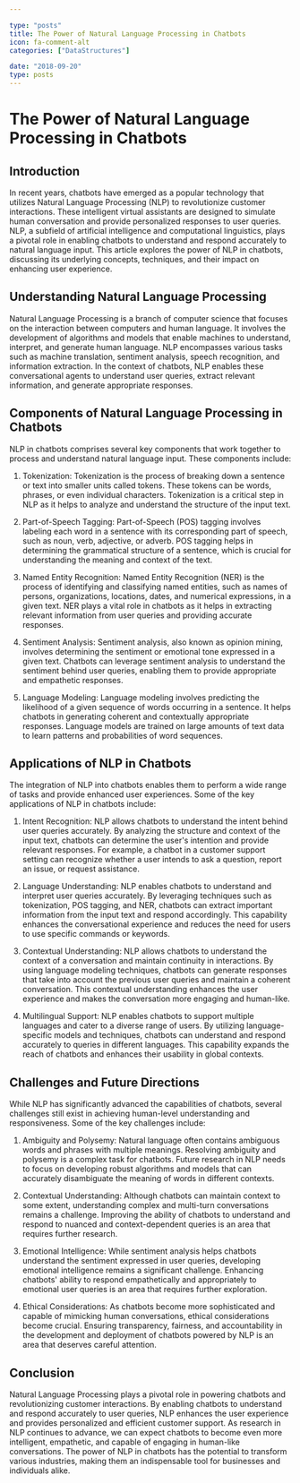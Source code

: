 ```yaml
---

type: "posts"
title: The Power of Natural Language Processing in Chatbots
icon: fa-comment-alt
categories: ["DataStructures"]

date: "2018-09-20"
type: posts
---
```





# The Power of Natural Language Processing in Chatbots

## Introduction
In recent years, chatbots have emerged as a popular technology that utilizes Natural Language Processing (NLP) to revolutionize customer interactions. These intelligent virtual assistants are designed to simulate human conversation and provide personalized responses to user queries. NLP, a subfield of artificial intelligence and computational linguistics, plays a pivotal role in enabling chatbots to understand and respond accurately to natural language input. This article explores the power of NLP in chatbots, discussing its underlying concepts, techniques, and their impact on enhancing user experience.

## Understanding Natural Language Processing
Natural Language Processing is a branch of computer science that focuses on the interaction between computers and human language. It involves the development of algorithms and models that enable machines to understand, interpret, and generate human language. NLP encompasses various tasks such as machine translation, sentiment analysis, speech recognition, and information extraction. In the context of chatbots, NLP enables these conversational agents to understand user queries, extract relevant information, and generate appropriate responses.

## Components of Natural Language Processing in Chatbots
NLP in chatbots comprises several key components that work together to process and understand natural language input. These components include:

1. Tokenization: Tokenization is the process of breaking down a sentence or text into smaller units called tokens. These tokens can be words, phrases, or even individual characters. Tokenization is a critical step in NLP as it helps to analyze and understand the structure of the input text.

2. Part-of-Speech Tagging: Part-of-Speech (POS) tagging involves labeling each word in a sentence with its corresponding part of speech, such as noun, verb, adjective, or adverb. POS tagging helps in determining the grammatical structure of a sentence, which is crucial for understanding the meaning and context of the text.

3. Named Entity Recognition: Named Entity Recognition (NER) is the process of identifying and classifying named entities, such as names of persons, organizations, locations, dates, and numerical expressions, in a given text. NER plays a vital role in chatbots as it helps in extracting relevant information from user queries and providing accurate responses.

4. Sentiment Analysis: Sentiment analysis, also known as opinion mining, involves determining the sentiment or emotional tone expressed in a given text. Chatbots can leverage sentiment analysis to understand the sentiment behind user queries, enabling them to provide appropriate and empathetic responses.

5. Language Modeling: Language modeling involves predicting the likelihood of a given sequence of words occurring in a sentence. It helps chatbots in generating coherent and contextually appropriate responses. Language models are trained on large amounts of text data to learn patterns and probabilities of word sequences.

## Applications of NLP in Chatbots
The integration of NLP into chatbots enables them to perform a wide range of tasks and provide enhanced user experiences. Some of the key applications of NLP in chatbots include:

1. Intent Recognition: NLP allows chatbots to understand the intent behind user queries accurately. By analyzing the structure and context of the input text, chatbots can determine the user's intention and provide relevant responses. For example, a chatbot in a customer support setting can recognize whether a user intends to ask a question, report an issue, or request assistance.

2. Language Understanding: NLP enables chatbots to understand and interpret user queries accurately. By leveraging techniques such as tokenization, POS tagging, and NER, chatbots can extract important information from the input text and respond accordingly. This capability enhances the conversational experience and reduces the need for users to use specific commands or keywords.

3. Contextual Understanding: NLP allows chatbots to understand the context of a conversation and maintain continuity in interactions. By using language modeling techniques, chatbots can generate responses that take into account the previous user queries and maintain a coherent conversation. This contextual understanding enhances the user experience and makes the conversation more engaging and human-like.

4. Multilingual Support: NLP enables chatbots to support multiple languages and cater to a diverse range of users. By utilizing language-specific models and techniques, chatbots can understand and respond accurately to queries in different languages. This capability expands the reach of chatbots and enhances their usability in global contexts.

## Challenges and Future Directions
While NLP has significantly advanced the capabilities of chatbots, several challenges still exist in achieving human-level understanding and responsiveness. Some of the key challenges include:

1. Ambiguity and Polysemy: Natural language often contains ambiguous words and phrases with multiple meanings. Resolving ambiguity and polysemy is a complex task for chatbots. Future research in NLP needs to focus on developing robust algorithms and models that can accurately disambiguate the meaning of words in different contexts.

2. Contextual Understanding: Although chatbots can maintain context to some extent, understanding complex and multi-turn conversations remains a challenge. Improving the ability of chatbots to understand and respond to nuanced and context-dependent queries is an area that requires further research.

3. Emotional Intelligence: While sentiment analysis helps chatbots understand the sentiment expressed in user queries, developing emotional intelligence remains a significant challenge. Enhancing chatbots' ability to respond empathetically and appropriately to emotional user queries is an area that requires further exploration.

4. Ethical Considerations: As chatbots become more sophisticated and capable of mimicking human conversations, ethical considerations become crucial. Ensuring transparency, fairness, and accountability in the development and deployment of chatbots powered by NLP is an area that deserves careful attention.

## Conclusion
Natural Language Processing plays a pivotal role in powering chatbots and revolutionizing customer interactions. By enabling chatbots to understand and respond accurately to user queries, NLP enhances the user experience and provides personalized and efficient customer support. As research in NLP continues to advance, we can expect chatbots to become even more intelligent, empathetic, and capable of engaging in human-like conversations. The power of NLP in chatbots has the potential to transform various industries, making them an indispensable tool for businesses and individuals alike.
